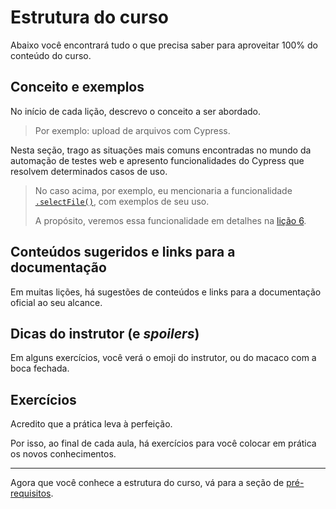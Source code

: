 # Estrutura do curso

Abaixo você encontrará tudo o que precisa saber para aproveitar 100% do conteúdo do curso.

## Conceito e exemplos

No início de cada lição, descrevo o conceito a ser abordado.

>  Por exemplo: upload de arquivos com Cypress.

Nesta seção, trago as situações mais comuns encontradas no mundo da automação de testes web e apresento funcionalidades do Cypress que resolvem determinados casos de uso.

>  No caso acima, por exemplo, eu mencionaria a funcionalidade [`.selectFile()`](https://docs.cypress.io/api/commands/selectfile), com exemplos de seu uso.
>
> A propósito, veremos essa funcionalidade em detalhes na [lição 6](./06.md).

## Conteúdos sugeridos e links para a documentação

Em muitas lições, há sugestões de conteúdos e links para a documentação oficial ao seu alcance.

## Dicas do instrutor  (e _spoilers_)

Em alguns exercícios, você verá o emoji do instrutor, ou do macaco com a boca fechada.

## Exercícios

Acredito que a prática leva à perfeição.

Por isso, ao final de cada aula, há exercícios para você colocar em prática os novos conhecimentos.

___

Agora que você conhece a estrutura do curso, vá para a seção de [pré-requisitos](./_pre-requisites_.md).
